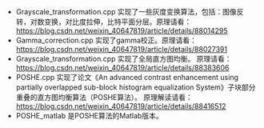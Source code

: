 * Grayscale_transformation.cpp  实现了一些灰度变换算法，包括：图像反转，对数变换，对比度拉伸，比特平面分层。原理请看：https://blog.csdn.net/weixin_40647819/article/details/88014295
* Gamma_correction.cpp  实现了gamma校正。原理请看：https://blog.csdn.net/weixin_40647819/article/details/88027391
* Grayscale_transformation.cpp  实现了全局直方图均衡。 原理请看： https://blog.csdn.net/weixin_40647819/article/details/88383606
* POSHE.cpp 实现了论文《An advanced contrast enhancement using partially overlapped sub-block histogram equalization System》子块部分重叠的直方图均衡算法（POSHE算法）。 原理解读请看： https://blog.csdn.net/weixin_40647819/article/details/88416512
* POSHE_matlab 是POSHE算法的Matlab版本。
